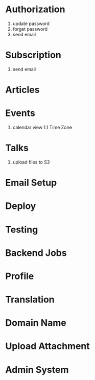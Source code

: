 # Authorization

1. update password
2. forget password
3. send email

# Subscription

1. send email

# Articles

# Events

1. calendar view
   1.1 Time Zone

# Talks

1. upload files to S3

# Email Setup

# Deploy

# Testing

# Backend Jobs

# Profile

# Translation

# Domain Name

# Upload Attachment

# Admin System
